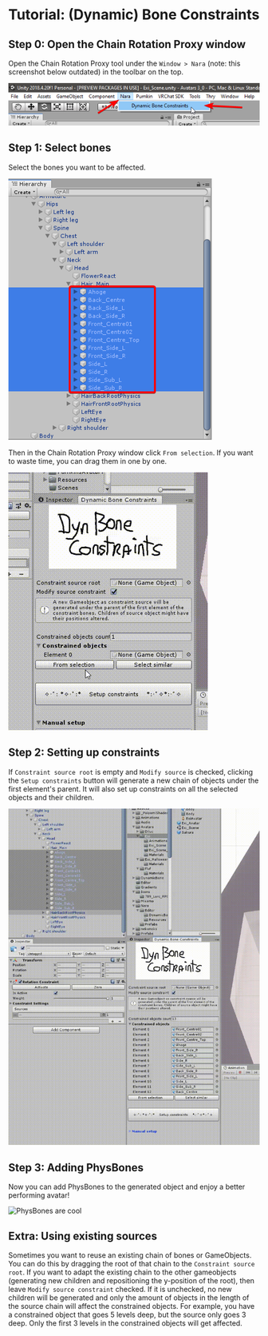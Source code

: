 # Tutorial: (Dynamic) Bone Constraints

## Step 0: Open the Chain Rotation Proxy window

Open the Chain Rotation Proxy tool under the `Window > Nara` (note: this screenshot below outdated) in the toolbar on the top.

![Open the Chain Rotation Proxy window under "Nara" in the top toolbar.](.Media/dbc_tutorial/open_dbc.png)

## Step 1: Select bones

Select the bones you want to be affected.

![Select objects in hierarchy](.Media/dbc_tutorial/selection_hierarchy.png)

Then in the Chain Rotation Proxy window click `From selection`.
If you want to waste time, you can drag them in one by one.

![Click the from selection button](.Media/dbc_tutorial/from_selection.gif)

## Step 2: Setting up constraints

If `Constraint source root` is empty and `Modify source` is checked, clicking the `Setup constraints` button will generate a new chain of objects under the first element's parent.
It will also set up constraints on all the selected objects and their children.

![Click the setup constraints button](.Media/dbc_tutorial/setup_constraints.gif)

## Step 3: Adding PhysBones

Now you can add PhysBones to the generated object and enjoy a better performing avatar!

![PhysBones are cool](.Media/dbc_tutorial/dynamic_bones.gif)

## Extra: Using existing sources

Sometimes you want to reuse an existing chain of bones or GameObjects.
You can do this by dragging the root of that chain to the `Constraint source root`.
If you want to adapt the existing chain to the other gameobjects (generating new children and repositioning the y-position of the root), then leave `Modify source constraint` checked.
If it is unchecked, no new children will be generated and only the amount of objects in the length of the source chain will affect the constrained objects.
For example, you have a constrained object that goes 5 levels deep, but the source only goes 3 deep.
Only the first 3 levels in the constrained objects will get affected.

